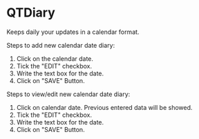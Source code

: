 QTDiary
=======

Keeps daily your updates in a calendar format.

Steps to add new calendar date diary:

1) Click on the calendar date.
2) Tick the "EDIT" checkbox.
3) Write the text box for the date.
4) Click on "SAVE" Button.


Steps to view/edit new calendar date diary:

1) Click on calendar date. Previous entered data will be showed.
2) Tick the "EDIT" checkbox.
3) Write the text box for the date.
4) Click on "SAVE" Button.

